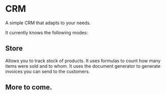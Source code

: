 # CRM

A simple CRM that adapts to your needs.

It currently knows the following modes:

## Store

Allows you to track stock of products. It uses formulas to count how many items were sold and to whom. It uses the document generator to generate invoices you can send to the customers.

## More to come.

